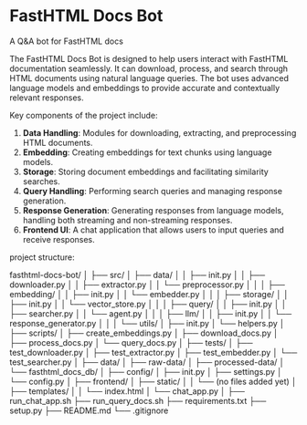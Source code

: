 # FastHTML Docs Bot
A Q&A bot for FastHTML docs

The FastHTML Docs Bot is designed to help users interact with FastHTML documentation seamlessly. It can download, process, and search through HTML documents using natural language queries. The bot uses advanced language models and embeddings to provide accurate and contextually relevant responses.

Key components of the project include:
1. **Data Handling**: Modules for downloading, extracting, and preprocessing HTML documents.
2. **Embedding**: Creating embeddings for text chunks using language models.
3. **Storage**: Storing document embeddings and facilitating similarity searches.
4. **Query Handling**: Performing search queries and managing response generation.
5. **Response Generation**: Generating responses from language models, handling both streaming and non-streaming responses.
6. **Frontend UI**: A chat application that allows users to input queries and receive responses.


project structure:

fasthtml-docs-bot/
│
├── src/
│   ├── data/
│   │   ├── init.py
│   │   ├── downloader.py
│   │   ├── extractor.py
│   │   └── preprocessor.py
│   │
│   ├── embedding/
│   │   ├── init.py
│   │   └── embedder.py
│   │
│   ├── storage/
│   │   ├── init.py
│   │   └── vector_store.py
│   │
│   ├── query/
│   │   ├── init.py
│   │   ├── searcher.py
│   │   └── agent.py
│   │
│   ├── llm/
│   │   ├── init.py
│   │   └── response_generator.py
│   │
│   └── utils/
│       ├── init.py
│       └── helpers.py
│
├── scripts/
│   ├── create_embeddings.py
│   ├── download_docs.py
│   ├── process_docs.py
│   └── query_docs.py
│
├── tests/
│   ├── test_downloader.py
│   ├── test_extractor.py
│   ├── test_embedder.py
│   └── test_searcher.py
│
├── data/
│   ├── raw-data/
│   ├── processed-data/
│   └── fasthtml_docs_db/
│
├── config/
│   ├── init.py
│   ├── settings.py
│   └── config.py
│
├── frontend/
│   ├── static/
│   │   └── (no files added yet)
│   ├── templates/
│   │   └── index.html
│   └── chat_app.py
│
├── run_chat_app.sh
├── run_query_docs.sh
├── requirements.txt
├── setup.py
├── README.md
└── .gitignore
